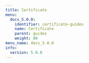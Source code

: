 ```yaml
---
title: Certificate
menu:
  docs_5.0.0:
    identifier: certificate-guides
    name: Certificate
    parent: guides
    weight: 80
menu_name: docs_5.0.0
info:
  version: 5.0.0
---
```



